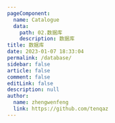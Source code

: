 ```yaml
---
pageComponent: 
  name: Catalogue
  data: 
    path: 02.数据库
    description: 数据库
title: 数据库
date: 2023-01-07 18:33:04
permalink: /database/
sidebar: false
article: false
comment: false
editLink: false
description: null
author: 
  name: zhengwenfeng
  link: https://github.com/tenqaz
---
```

